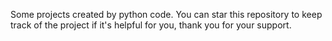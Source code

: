 Some projects created by python code.
You can star this repository to keep track of the project if it's helpful for you, thank you for your support.
